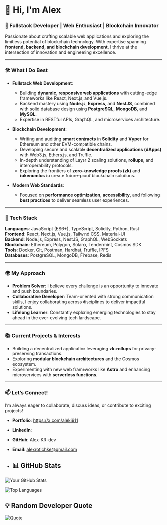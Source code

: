 # 👋 Hi, I'm Alex
### 🚀 Fullstack Developer | Web Enthusiast | Blockchain Innovator  

Passionate about crafting scalable web applications and exploring the limitless potential of blockchain technology. With expertise spanning **frontend, backend, and blockchain development**, I thrive at the intersection of innovation and engineering excellence.  

---

### 🛠 **What I Do Best**  
- **Fullstack Web Development**:  
  - Building **dynamic, responsive web applications** with cutting-edge frameworks like React, Next.js, and Vue.js.  
  - Backend mastery using **Node.js**, **Express**, and **NestJS**, combined with solid database design using **PostgreSQL**, **MongoDB**, and **MySQL**.  
  - Expertise in RESTful APIs, GraphQL, and microservices architecture.  

- **Blockchain Development**:  
  - Writing and auditing **smart contracts** in **Solidity** and **Vyper** for Ethereum and other EVM-compatible chains.  
  - Developing secure and scalable **decentralized applications (dApps)** with Web3.js, Ethers.js, and Truffle.  
  - In-depth understanding of Layer 2 scaling solutions, **rollups**, and interoperability protocols.  
  - Exploring the frontiers of **zero-knowledge proofs (zk)** and **tokenomics** to create future-proof blockchain solutions.  

- **Modern Web Standards**:  
  - Focused on **performance optimization**, **accessibility**, and following **best practices** to deliver seamless user experiences.  

---

### 🌟 **Tech Stack**  
**Languages**: JavaScript (ES6+), TypeScript, Solidity, Python, Rust  
**Frontend**: React, Next.js, Vue.js, Tailwind CSS, Material-UI  
**Backend**: Node.js, Express, NestJS, GraphQL, WebSockets  
**Blockchain**: Ethereum, Polygon, Solana, Tendermint, Cosmos SDK  
**Tools**: Docker, Git, Postman, Hardhat, Truffle, IPFS  
**Databases**: PostgreSQL, MongoDB, Firebase, Redis  

---

### 🌍 **My Approach**  
- **Problem Solver**: I believe every challenge is an opportunity to innovate and push boundaries.  
- **Collaborative Developer**: Team-oriented with strong communication skills, I enjoy collaborating across disciplines to deliver impactful solutions.  
- **Lifelong Learner**: Constantly exploring emerging technologies to stay ahead in the ever-evolving tech landscape.  

---

### 📚 **Current Projects & Interests**  
- Building a decentralized application leveraging **zk-rollups** for privacy-preserving transactions.  
- Exploring **modular blockchain architectures** and the Cosmos ecosystem.  
- Experimenting with new web frameworks like **Astro** and enhancing microservices with **serverless functions**.  

---

### 📫 **Let’s Connect!**  
I’m always eager to collaborate, discuss ideas, or contribute to exciting projects!  
- **Portfolio**: https://x.com/aleki911
- **LinkedIn**: 
- **GitHub**: Alex-KR-dev 
- **Email**: alexrotichke@gmail.com



- ## 📊 GitHub Stats  

![Your GitHub Stats](https://github-readme-stats.vercel.app/api?username=Alex-KR-dev&show_icons=true&theme=radical)

![Top Languages](https://github-readme-stats.vercel.app/api/top-langs/?username=Alex-KR-dev&layout=compact&theme=radical)



## 💡 Random Developer Quote  

![Quote](https://quotes-github-readme.vercel.app/api?type=horizontal)


